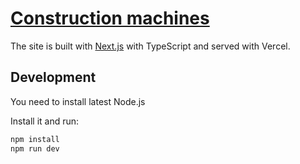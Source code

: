 # [Construction machines](https://construction-machines.vercel.app)

The site is built with [Next.js](https://nextjs.org) with TypeScript and served with Vercel.

## Development

You need to install latest Node.js

Install it and run:

```bash
npm install
npm run dev
```
